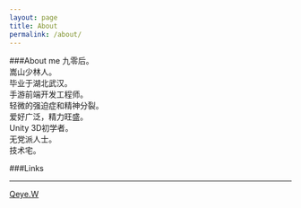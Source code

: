 ```yaml
---
layout: page
title: About
permalink: /about/
---
```


###About me
九零后。<br>
嵩山少林人。<br>
毕业于湖北武汉。<br>
手游前端开发工程师。<br>
轻微的强迫症和精神分裂。<br>
爱好广泛，精力旺盛。<br>
Unity 3D初学者。<br>
无党派人士。<br>
技术宅。<br>

###Links

----------

[Qeye.W](http://leitai.wang)
